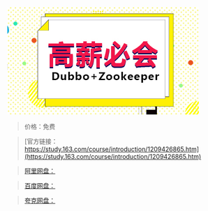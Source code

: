 
![img](../../../assets/study163/free/388fed634bd54d228b51675568524700.jpg)

> 价格：免费

> [官方链接：https://study.163.com/course/introduction/1209426865.htm](https://study.163.com/course/introduction/1209426865.htm)

> [阿里网盘：]()

> [百度网盘：]()

> [夸克网盘：]()
